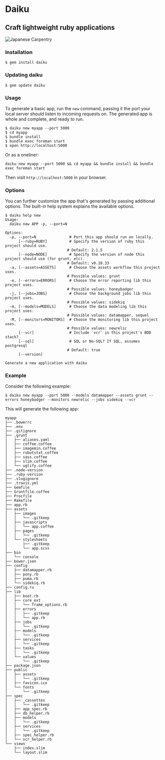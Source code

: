 # Daiku
## Craft lightweight ruby applications

![Japanese Carpentry](http://upload.wikimedia.org/wikipedia/commons/0/0d/Wagoya_-_Japanese_Roof_Structure.jpg)


### Installation

    $ gem install daiku

### Updating daiku

    $ gem update daiku


### Usage

To generate a basic app, run the `new` command, passing it the port your local server should listen to incoming requests on. The generated app is whole and complete, and ready to run.

    $ daiku new myapp --port 5000
    $ cd myapp
    $ bundle install
    $ bundle exec foreman start
    $ open http://localhost:5000


Or as a oneliner:

    daiku new myapp --port 5000 && cd myapp && bundle install && bundle exec foreman start

Then visit `http://localhost:5000` in your browser.

### Options

You can further customize the app that's generated by passing additional options. The built-in help system explains the available options.

    $ daiku help new
    Usage:
      daiku new APP -p, --port=N

    Options:
      -p, --port=N               # Port this app should run on locally.
          [--ruby=RUBY]          # Specify the version of ruby this project should use.
                                # Default: 2.1.5
          [--node=NODE]          # Specify the version of node this project should use (for grunt, etc).
                                # Default: v0.10.33
      -a, [--assets=ASSETS]      # Choose the assets workflow this project uses.
                                # Possible values: grunt
      -e, [--errors=ERRORS]      # Choose the error reporting lib this project uses.
                                # Possible values: honeybadger
      -j, [--jobs=JOBS]          # Choose the background jobs lib this project uses.
                                # Possible values: sidekiq
      -m, [--models=MODELS]      # Choose the data modeling lib this project uses.
                                # Possible values: datamapper, sequel
      -M, [--monitors=MONITORS]  # Choose the monitoring lib this project uses.
                                # Possible values: newrelic
          [--vcr]                # Include `vcr` in this project's BDD stack?
          [--sql]                # SQL or No-SQL? If SQL, assumes postgresql
                                # Default: true
          [--version]

    Generate a new application with daiku

### Example

Consider the following example:

    $ daiku new myapp --port 5000 --models datamapper --assets grunt --errors honeybadger --monitors newrelic --jobs sidekiq --vcr

This will generate the following app:

````
myapp
├── .bowerrc
├── .env
├── .gitignore
├── .grunt
│   ├── aliases.yaml
│   ├── coffee.coffee
│   ├── imagemin.coffee
│   ├── robotstxt.coffee
│   ├── sass.coffee
│   ├── slim.coffee
│   └── uglify.coffee
├── .node-version
├── .ruby-version
├── .slugignore
├── .travis.yml
├── Gemfile
├── Gruntfile.coffee
├── Procfile
├── Rakefile
├── app.rb
├── assets
│   ├── images
│   │   └── .gitkeep
│   ├── javascripts
│   │   └── app.coffee
│   ├── pages
│   │   └── .gitkeep
│   └── stylesheets
│       ├── .gitkeep
│       └── app.scss
├── bin
│   └── console
├── bower.json
├── config
│   ├── datamapper.rb
│   ├── pony.rb
│   ├── puma.rb
│   └── sidekiq.rb
├── config.ru
├── lib
│   ├── boot.rb
│   ├── core_ext
│   │   └── frame_options.rb
│   ├── errors
│   │   ├── .gitkeep
│   │   └── app.rb
│   ├── jobs
│   │   └── .gitkeep
│   ├── models
│   │   └── .gitkeep
│   ├── services
│   │   └── .gitkeep
│   ├── tasks
│   │   └── .gitkeep
│   └── values
│       └── .gitkeep
├── package.json
├── public
│   ├── assets
│   │   └── .gitkeep
│   ├── favicon.ico
│   └── fonts
│       └── .gitkeep
├── spec
│   ├── _cassettes
│   │   └── .gitkeep
│   ├── app_spec.rb
│   ├── db_helper.rb
│   ├── models
│   │   └── .gitkeep
│   ├── services
│   │   └── .gitkeep
│   ├── spec_helper.rb
│   └── vcr_helper.rb
└── views
    ├── index.slim
    └── layout.slim
````
